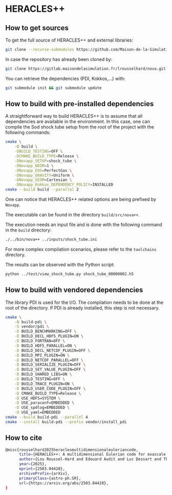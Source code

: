 # HERACLES++

## How to get sources

To get the full source of HERACLES++ and external libraries:

```bash
git clone --recurse-submodules https://github.com/Maison-de-la-Simulation/heraclespp.git
```

In case the repository has already been cloned by:

```bash
git clone https://gitlab.maisondelasimulation.fr/lrousselhard/nova.git
```

You can retrieve the dependencies (PDI, Kokkos,...) with:

```bash
git submodule init && git submodule update
```

## How to build with pre-installed dependencies

A straightforward way to build HERACLES++ is to assume that all dependencies are available in the environment. In this case, one can compile the Sod shock tube setup from the root of the project with the following commands:

```bash
cmake \
    -B build \
    -DBUILD_TESTING=OFF \
    -DCMAKE_BUILD_TYPE=Release \
    -DNovapp_SETUP=shock_tube \
    -DNovapp_NDIM=1 \
    -DNovapp_EOS=PerfectGas \
    -DNovapp_GRAVITY=Uniform \
    -DNovapp_GEOM=Cartesian \
    -DNovapp_Kokkos_DEPENDENCY_POLICY=INSTALLED
cmake --build build --parallel 2
```

One can notice that HERACLES++ related options are being prefixed by `Novapp`.

The executable can be found in the directory `build/src/nova++`.

The execution needs an input file and is done with the following command in the `build` directory:

```bash
./../bin/nova++ ../inputs/shock_tube.ini
```

For more complex compilation scenarios, please refer to the `toolchains` directory.

The results can be observed with the Python script:

```bash
python ../test/view_shock_tube.py shock_tube_00000002.h5
```

## How to build with vendored dependencies

The library PDI is used for the I/O. The compilation needs to be done at the root of the directory. If PDI is already installed, this step is not necessary.

```bash
cmake \
    -B build-pdi \
    -S vendor/pdi \
    -D BUILD_BENCHMARKING=OFF \
    -D BUILD_DECL_HDF5_PLUGIN=ON \
    -D BUILD_FORTRAN=OFF \
    -D BUILD_HDF5_PARALLEL=ON \
    -D BUILD_DECL_NETCDF_PLUGIN=OFF \
    -D BUILD_MPI_PLUGIN=ON \
    -D BUILD_NETCDF_PARALLEL=OFF \
    -D BUILD_SERIALIZE_PLUGIN=OFF \
    -D BUILD_SET_VALUE_PLUGIN=OFF \
    -D BUILD_SHARED_LIBS=ON \
    -D BUILD_TESTING=OFF \
    -D BUILD_TRACE_PLUGIN=ON \
    -D BUILD_USER_CODE_PLUGIN=OFF \
    -D CMAKE_BUILD_TYPE=Release \
    -D USE_HDF5=SYSTEM \
    -D USE_paraconf=EMBEDDED \
    -D USE_spdlog=EMBEDDED \
    -D USE_yaml=EMBEDDED
cmake --build build-pdi --parallel 4
cmake --install build-pdi --prefix vendor/install_pdi
```

## How to cite

```bash
@misc{rousselhard2025heraclesmultidimensionaleuleriancode,
      title={HERACLES++: A multidimensional Eulerian code for exascale computing},
      author={Lou Roussel-Hard and Edouard Audit and Luc Dessart and Thomas Padioleau and Yushan Wang},
      year={2025},
      eprint={2503.04428},
      archivePrefix={arXiv},
      primaryClass={astro-ph.SR},
      url={https://arxiv.org/abs/2503.04428},
}
```
